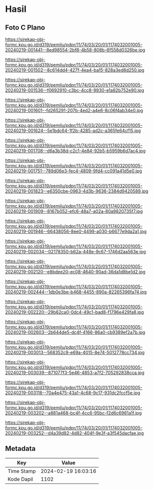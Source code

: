 # Hasil

## Foto C Plano

https://sirekap-obj-formc.kpu.go.id/d319/pemilu/pdpr/11/74/03/20/01/1174032001005-20240219-001441--8ed98554-2bf8-4b58-808b-6f558d0326be.jpg

https://sirekap-obj-formc.kpu.go.id/d319/pemilu/pdpr/11/74/03/20/01/1174032001005-20240219-001502--8c614dd4-427f-4ea4-ba15-828a3ed8d250.jpg

https://sirekap-obj-formc.kpu.go.id/d319/pemilu/pdpr/11/74/03/20/01/1174032001005-20240219-001536--f0692910-c3bc-4cc8-9930-e1a82b752e90.jpg

https://sirekap-obj-formc.kpu.go.id/d319/pemilu/pdpr/11/74/03/20/01/1174032001005-20240219-001601--fd265291-207b-4ed2-a4e6-8c06f4ab34e0.jpg

https://sirekap-obj-formc.kpu.go.id/d319/pemilu/pdpr/11/74/03/20/01/1174032001005-20240219-001624--5e1bdc64-1f2b-4285-ad2c-a365fe64cf15.jpg

https://sirekap-obj-formc.kpu.go.id/d319/pemilu/pdpr/11/74/03/20/01/1174032001005-20240219-001708--d6a3b38d-c2c1-4e84-92b5-b5959b6d7ac4.jpg

https://sirekap-obj-formc.kpu.go.id/d319/pemilu/pdpr/11/74/03/20/01/1174032001005-20240219-001751--789d06e3-fec4-4809-9fd4-cc091a41d5e0.jpg

https://sirekap-obj-formc.kpu.go.id/d319/pemilu/pdpr/11/74/03/20/01/1174032001005-20240219-001823--e6350cbe-0963-4d3b-9636-2384d9420589.jpg

https://sirekap-obj-formc.kpu.go.id/d319/pemilu/pdpr/11/74/03/20/01/1174032001005-20240219-001909--8167b052-efc6-48a7-a02a-80a9820735f7.jpg

https://sirekap-obj-formc.kpu.go.id/d319/pemilu/pdpr/11/74/03/20/01/1174032001005-20240219-001946--66438056-8ee0-4499-a030-b6677e9da2a1.jpg

https://sirekap-obj-formc.kpu.go.id/d319/pemilu/pdpr/11/74/03/20/01/1174032001005-20240219-002034--02178350-b62a-448e-9c67-1746d2aa563e.jpg

https://sirekap-obj-formc.kpu.go.id/d319/pemilu/pdpr/11/74/03/20/01/1174032001005-20240219-002120--e8bdee20-ec08-4640-90ad-36da1d8be1d2.jpg

https://sirekap-obj-formc.kpu.go.id/d319/pemilu/pdpr/11/74/03/20/01/1174032001005-20240219-002444--1db0e3be-b468-4455-890a-82265396fa74.jpg

https://sirekap-obj-formc.kpu.go.id/d319/pemilu/pdpr/11/74/03/20/01/1174032001005-20240219-002220--29b62ca0-0dc4-49c1-bad8-f1796e429fa8.jpg

https://sirekap-obj-formc.kpu.go.id/d319/pemilu/pdpr/11/74/03/20/01/1174032001005-20240219-002603--2b644de5-dc4f-4166-86a0-cb9389ef2a7b.jpg

https://sirekap-obj-formc.kpu.go.id/d319/pemilu/pdpr/11/74/03/20/01/1174032001005-20240219-003013--568352c9-e69a-4015-8e74-5012778cc734.jpg

https://sirekap-obj-formc.kpu.go.id/d319/pemilu/pdpr/11/74/03/20/01/1174032001005-20240219-003039--871077f3-5e46-4853-a7f2-705292838cca.jpg

https://sirekap-obj-formc.kpu.go.id/d319/pemilu/pdpr/11/74/03/20/01/1174032001005-20240219-003118--70a4e475-43a1-4c68-9c17-931dc2fccf5e.jpg

https://sirekap-obj-formc.kpu.go.id/d319/pemilu/pdpr/11/74/03/20/01/1174032001005-20240219-003202--a881a468-bc4f-4cc6-95bc-f2d6c6961a1f.jpg

https://sirekap-obj-formc.kpu.go.id/d319/pemilu/pdpr/11/74/03/20/01/1174032001005-20240219-003252--d4a39d82-4d82-404f-9e3f-a3f545dacfae.jpg


## Metadata

| Key        | Value               |
| ---------- | ------------------- |
| Time Stamp | 2024-02-19 16:03:16 |
| Kode Dapil | 1102                |



